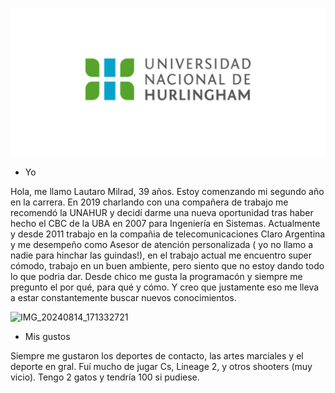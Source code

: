 ![logo UNAHUR](./assets/UNAHUR.png)

- Yo

Hola, me llamo Lautaro Milrad, 39 años. Estoy comenzando mi segundo año en la carrera. En 2019 charlando con una compañera de trabajo me recomendó la UNAHUR y decidí darme una nueva oportunidad tras haber hecho el CBC de la UBA en 2007 para Ingeniería en Sistemas.
  Actualmente y desde 2011 trabajo en la compañia de telecomunicaciones Claro Argentina y me desempeño como Asesor de atención personalizada ( yo no llamo a nadie para hinchar las guindas!), en el trabajo actual me encuentro super cómodo, trabajo en un buen ambiente, pero siento que no estoy dando todo lo que podria dar.
Desde chico me gusta la programacón y siempre me pregunto el por qué, para qué y cómo. Y creo que justamente eso me lleva a estar constantemente buscar nuevos conocimientos.

![IMG_20240814_171332721](https://github.com/user-attachments/assets/59dcf330-0f2c-4c7e-980f-8df10a22d44e)


- Mis gustos

Siempre me gustaron los deportes de contacto, las artes marciales y el deporte en gral.
Fuí mucho de jugar Cs, Lineage 2, y otros shooters (muy vicio).
Tengo 2 gatos y tendría 100 si pudiese.
